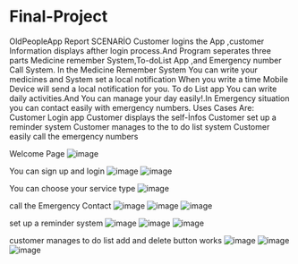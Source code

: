 # Final-Project
OldPeopleApp  Report
SCENARİO
Customer logins the App ,customer Information  displays afther login process.And Program seperates three parts Medicine remember System,To-doList App ,and Emergency number Call System.
In the Medicine Remember System You can write your medicines and System set a local notification When you write a time Mobile Device will send a local notification for you.
To do List app You can write daily activities.And You can manage your day easily!.In Emergency situation you can contact easily with emergency numbers.
Uses Cases Are:
Customer Login app 
Customer displays the self-İnfos
Customer set up a reminder system
Customer manages to the to do list system
Customer easily call the emergency numbers




Welcome Page
![image](https://user-images.githubusercontent.com/101176588/171105868-f5039c82-f227-4a11-b53a-cdd6ab04b0aa.png)



You can sign up and login
![image](https://user-images.githubusercontent.com/101176588/171106285-650816b0-9e1a-42b7-8770-745e1d5818c0.png)
![image](https://user-images.githubusercontent.com/101176588/171106406-a619225c-1b51-4aef-b865-d8eb98d3cfb2.png)



You can choose your service type
![image](https://user-images.githubusercontent.com/101176588/171106867-f19d8fbb-e649-49d5-a4dc-3ef536bf5257.png)



call the Emergency Contact
![image](https://user-images.githubusercontent.com/101176588/171107124-584bd1af-9d76-439d-ade8-283bcb0f909f.png)
![image](https://user-images.githubusercontent.com/101176588/171106948-7f356f4f-0575-4a44-bd13-1c3894b9e112.png)
![image](https://user-images.githubusercontent.com/101176588/171107025-19c671d8-88b8-416d-adce-c2310696a19c.png)


set up a reminder system
![image](https://user-images.githubusercontent.com/101176588/171107302-c85be55d-a9fd-4632-8475-9820e7ff7449.png)
![image](https://user-images.githubusercontent.com/101176588/171107320-6f2c8c3c-a119-487a-bb8c-0b2639fbf62b.png)
![image](https://user-images.githubusercontent.com/101176588/171107339-751ec36f-de32-4a6b-9c03-7487c3c7b45e.png)


customer manages to do list add and delete button works
![image](https://user-images.githubusercontent.com/101176588/171107597-dcfd06cc-8b5f-4df2-a431-b12aa6ec2aa7.png)
![image](https://user-images.githubusercontent.com/101176588/171107609-133f3909-3d94-4702-a71d-c62d2fffb259.png)
![image](https://user-images.githubusercontent.com/101176588/171107630-7f3c9f81-a284-4c89-a528-a9d0bb583c46.png)


